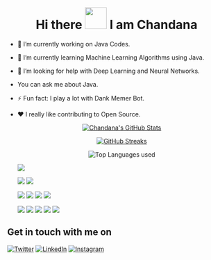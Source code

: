 <h1 align="center">Hi there <img src="https://raw.githubusercontent.com/MartinHeinz/MartinHeinz/master/wave.gif" width="50px">
 I am Chandana</h1>
 

- 🔭 I’m currently working on Java Codes.
- 🌱 I’m currently learning Machine Learning Algorithms using Java.
- 🤔 I’m looking for help with Deep Learning and Neural Networks.
-    You can ask me about Java.
- ⚡ Fun fact: I play a lot with Dank Memer Bot.
- :heart:  I really like contributing to Open Source.



   <p align="center">
     <a href="https://sourcerer.io/RChandana">
       <img alt = "Chandana's GitHub Stats" src = "https://github-readme-stats.vercel.app/api?username=RChandana&theme=dark&show_icons=true">
   </p>
     
     

   <p align="center">
     <a href="https://sourcerer.io/RChandana">
    <img alt = "GitHub Streaks" src = "https://github-readme-streak-stats.herokuapp.com?user=RChandana&theme=dark&show=1E90FF&sideNums=1E90FF&sideLabels=1E90FF&currStreakLabel=1E90FF&fire=FF0000&currStreakNum=FF0000">
  </a>
  <br>
  </p>   
   
     
     <p align="center">
      <img alt="Top Languages used" src="https://github-readme-stats.vercel.app/api/top-langs/?username=RChandana&theme=dark&show_icons=true">
     </p>


     ![](https://komarev.com/ghpvc/?username=RChandana&style=plastic&color=ff69b4&label=TOTAL+NUMBER+OF+PROFILE+VIEWS)


     ![](https://img.shields.io/badge/OS-MAC-informational?style=plastic&logo=<LOGO_NAME>&logoColor=white&color=f03c15)                ![](https://img.shields.io/badge/OS-WINDOWS-informational?style=plastic&logo=<LOGO_NAME>&logoColor=white&color=f03c15) 
     
     
     ![](https://img.shields.io/badge/CODE-PYTHON-informational?style=plastic&logo=<LOGO_NAME>&logoColor=white&color=f03c15)                   ![](https://img.shields.io/badge/CODE-JAVA-informational?style=plastic&logo=<LOGO_NAME>&logoColor=white&color=f03c15)                     ![](https://img.shields.io/badge/CODE-HTML-informational?style=plastic&logo=<LOGO_NAME>&logoColor=white&color=f03c15)                     ![](https://img.shields.io/badge/CODE-C++-informational?style=plastic&logo=<LOGO_NAME>&logoColor=white&color=f03c15)                      
     
    
     
     
     ![](https://img.shields.io/badge/TOOLS-MATLAB-informational?style=plastic&logo=<LOGO_NAME>&logoColor=white&color=f03c15)           ![](https://img.shields.io/badge/TOOLS-GITHUB-informational?style=plastic&logo=<LOGO_NAME>&logoColor=white&color=f03c15)                    ![](https://img.shields.io/badge/TOOLS-VS_CODE-informational?style=plastic&logo=<LOGO_NAME>&logoColor=white&color=f03c15)                   ![](https://img.shields.io/badge/TOOLS-FIGMA-informational?style=plastic&logo=<LOGO_NAME>&logoColor=white&color=f03c15)                     ![](https://img.shields.io/badge/TOOLS-DevEco_STUDIO-informational?style=plastic&logo=<LOGO_NAME>&logoColor=white&color=f03c15)      
     
     
     
     
<!-- Actual text -->

## Get in touch with me on 
[![Twitter][1.2]][1]     [![LinkedIn][2.2]][2]      [![Instagram][3.2]][3]

<!-- Icons -->

[1.2]: https://cdn.exclaimer.com/Handbook%20Images/twitter-icon_square_64x64.png?_ga=2.179750628.1162111142.1644152043-1592987764.1644152042
[2.2]: https://cdn.exclaimer.com/Handbook%20Images/linkedin-icon_square_64x64.png?_ga=2.179750628.1162111142.1644152043-1592987764.1644152042
[3.2]: https://cdn.exclaimer.com/Handbook%20Images/instagram-icon_square_64x64.png?_ga=2.169625953.1162111142.1644152043-1592987764.1644152042
<!-- Links to your social media accounts -->

[1]: https://twitter.com/r_hari_chandu
[2]: https://www.linkedin.com/in/hari-chandana-5a6a621a8/
[3]: https://www.instagram.com/techno_savvvvy/


